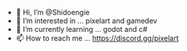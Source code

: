 - 👋 Hi, I’m @Shidoengie
- 👀 I’m interested in ... pixelart and gamedev
- 🌱 I’m currently learning ... godot and c#
- 📫 How to reach me ... https://discord.gg/pixelart

<!---
Shidoengie/Shidoengie is a ✨ special ✨ repository because its `README.md` (this file) appears on your GitHub profile.
You can click the Preview link to take a look at your changes.
--->
